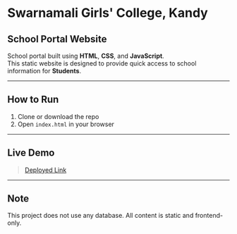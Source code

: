 # Swarnamali Girls' College, Kandy

## School Portal Website

School portal built using **HTML**, **CSS**, and **JavaScript**.  
This static website is designed to provide quick access to school information for **Students**.

---

## How to Run

1. Clone or download the repo
2. Open `index.html` in your browser  
   
---

## Live Demo

> [Deployed Link](https://swarnamaligck.netlify.app/) 

---

## Note

This project does not use any database. All content is static and frontend-only.



